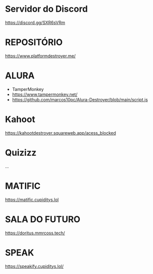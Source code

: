 # Servidor do Discord
https://discord.gg/SXR6sVRm

# REPOSITÓRIO 
https://www.platformdestroyer.me/

# ALURA
* TamperMonkey
* https://www.tampermonkey.net/
* https://github.com/marcos10pc/Alura-Destroyer/blob/main/script.js
# Kahoot
https://kahootdestroyer.squareweb.app/acess_blocked

# Quizizz

...

# MATIFIC
https://matific.cupiditys.lol

# SALA DO FUTURO
https://doritus.mmrcoss.tech/

# SPEAK
https://speakify.cupiditys.lol/
